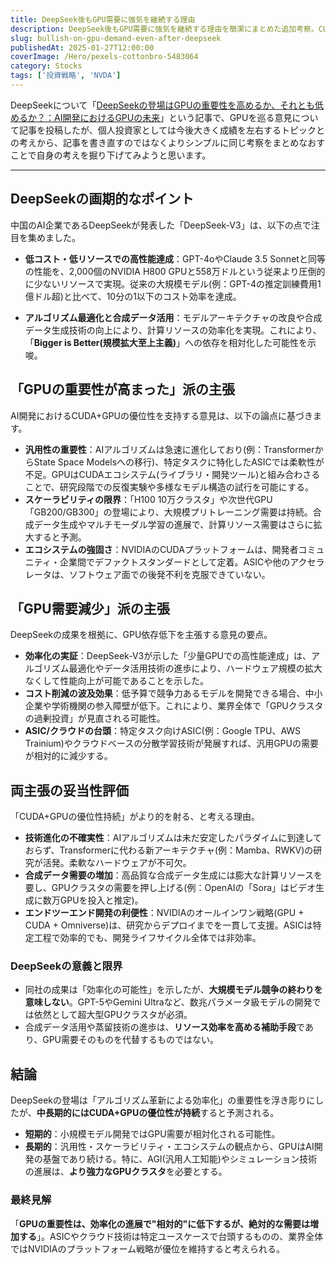 ```yaml
---
title: DeepSeek後もGPU需要に強気を継続する理由
description: DeepSeek後もGPU需要に強気を継続する理由を簡潔にまとめた追加考察。CUDA+GPUの汎用性・スケーラビリティ・エコシステム優位性、合成データ需要増加、AGI開発に必要な超大型クラスターなどから絶対的需要増加を予測。
slug: bullish-on-gpu-demand-even-after-deepseek
publishedAt: 2025-01-27T12:00:00
coverImage: /Hero/pexels-cottonbro-5483064
category: Stocks
tags: ['投資戦略', 'NVDA']
---
```


DeepSeekについて「[DeepSeekの登場はGPUの重要性を高めるか、それとも低めるか？：AI開発におけるGPUの未来](./gpu-vs-asic-for-ai)」という記事で、GPUを巡る意見について記事を投稿したが、個人投資家としては今後大きく成績を左右するトピックとの考えから、記事を書き直すのではなくよりシンプルに同じ考察をまとめなおすことで自身の考えを掘り下げてみようと思います。

---

## DeepSeekの画期的なポイント

中国のAI企業であるDeepSeekが発表した「DeepSeek-V3」は、以下の点で注目を集めました。

- **低コスト・低リソースでの高性能達成**：GPT-4oやClaude 3.5 Sonnetと同等の性能を、2,000個のNVIDIA H800 GPUと558万ドルという従来より圧倒的に少ないリソースで実現。従来の大規模モデル(例：GPT-4の推定訓練費用1億ドル超)と比べて、10分の1以下のコスト効率を達成。

- **アルゴリズム最適化と合成データ活用**：モデルアーキテクチャの改良や合成データ生成技術の向上により、計算リソースの効率化を実現。これにより、「**Bigger is Better(規模拡大至上主義)**」への依存を相対化した可能性を示唆。

## 「GPUの重要性が高まった」派の主張

AI開発におけるCUDA+GPUの優位性を支持する意見は、以下の論点に基づきます。

- **汎用性の重要性**：AIアルゴリズムは急速に進化しており(例：TransformerからState Space Modelsへの移行)、特定タスクに特化したASICでは柔軟性が不足。GPUはCUDAエコシステム(ライブラリ・開発ツール)と組み合わさることで、研究段階での反復実験や多様なモデル構造の試行を可能にする。
- **スケーラビリティの限界**：「H100 10万クラスタ」や次世代GPU「GB200/GB300」の登場により、大規模プリトレーニング需要は持続。合成データ生成やマルチモーダル学習の進展で、計算リソース需要はさらに拡大すると予測。
- **エコシステムの強固さ**：NVIDIAのCUDAプラットフォームは、開発者コミュニティ・企業間でデファクトスタンダードとして定着。ASICや他のアクセラレータは、ソフトウェア面での後発不利を克服できていない。

## 「GPU需要減少」派の主張

DeepSeekの成果を根拠に、GPU依存低下を主張する意見の要点。

- **効率化の実証**：DeepSeek-V3が示した「少量GPUでの高性能達成」は、アルゴリズム最適化やデータ活用技術の進歩により、ハードウェア規模の拡大なくして性能向上が可能であることを示した。
- **コスト削減の波及効果**：低予算で競争力あるモデルを開発できる場合、中小企業や学術機関の参入障壁が低下。これにより、業界全体で「GPUクラスタの過剰投資」が見直される可能性。
- **ASIC/クラウドの台頭**：特定タスク向けASIC(例：Google TPU、AWS Trainium)やクラウドベースの分散学習技術が発展すれば、汎用GPUの需要が相対的に減少する。

## 両主張の妥当性評価

「CUDA+GPUの優位性持続」がより的を射る、と考える理由。

- **技術進化の不確実性**：AIアルゴリズムは未だ安定したパラダイムに到達しておらず、Transformerに代わる新アーキテクチャ(例：Mamba、RWKV)の研究が活発。柔軟なハードウェアが不可欠。
- **合成データ需要の増加**：高品質な合成データ生成には膨大な計算リソースを要し、GPUクラスタの需要を押し上げる(例：OpenAIの「Sora」はビデオ生成に数万GPUを投入と推定)。
- **エンドツーエンド開発の利便性**：NVIDIAのオールインワン戦略(GPU + CUDA + Omniverse)は、研究からデプロイまでを一貫して支援。ASICは特定工程で効率的でも、開発ライフサイクル全体では非効率。

### DeepSeekの意義と限界

- 同社の成果は「効率化の可能性」を示したが、**大規模モデル競争の終わりを意味しない**。GPT-5やGemini Ultraなど、数兆パラメータ級モデルの開発では依然として超大型GPUクラスタが必須。
- 合成データ活用や蒸留技術の進歩は、**リソース効率を高める補助手段**であり、GPU需要そのものを代替するものではない。

## 結論

DeepSeekの登場は「アルゴリズム革新による効率化」の重要性を浮き彫りにしたが、**中長期的にはCUDA+GPUの優位性が持続**すると予測される。

- **短期的**：小規模モデル開発ではGPU需要が相対化される可能性。
- **長期的**：汎用性・スケーラビリティ・エコシステムの観点から、GPUはAI開発の基盤であり続ける。特に、AGI(汎用人工知能)やシミュレーション技術の進展は、**より強力なGPUクラスタ**を必要とする。

### 最終見解

「**GPUの重要性は、効率化の進展で"相対的"に低下するが、絶対的な需要は増加する**」。ASICやクラウド技術は特定ユースケースで台頭するものの、業界全体ではNVIDIAのプラットフォーム戦略が優位を維持すると考えられる。
